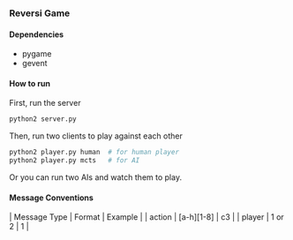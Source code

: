 ### Reversi Game

#### Dependencies
* pygame
* gevent

#### How to run

First, run the server
``` bash
python2 server.py
```

Then, run two clients to play against each other
``` bash
python2 player.py human  # for human player
python2 player.py mcts   # for AI
```
Or you can run two AIs and watch them to play.

#### Message Conventions

| Message Type | Format | Example |
| action | [a-h][1-8] | c3 |
| player | 1 or 2 | 1 |

